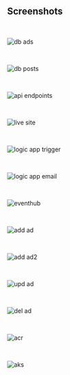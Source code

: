 ## Screenshots 

<br>

![db ads](dbProof_ads.png)

<br>

![db posts](dbProof_posts.png)

<br>

![api endpoints](APIendpoints_portal.png)

<br>

![live site](website_live.png)

<br>

![logic app trigger](logicAppHttpTrg.png)

<br>

![logic app email](logicAppEmailTrg.png)

<br>

![eventhub](eventhub_namespace.png)

<br>

![add ad](website_addAd.png)

<br>

![add ad2](website_addAd2.png)

<br>

![upd ad](website_updAd.png)

<br>

![del ad](website_delAd.png)

<br>

![acr](dockerfile_acr.png)

<br>

![aks](kubernetes_alive_portal.png)






